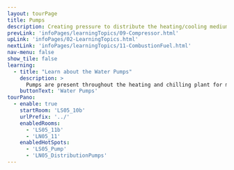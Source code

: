 ```yaml
---
layout: tourPage
title: Pumps
description: Creating pressure to distribute the heating/cooling medium
prevLink: 'infoPages/learningTopics/09-Compressor.html'
upLink: 'infoPages/02-LearningTopics.html'
nextLink: 'infoPages/learningTopics/11-CombustionFuel.html'
nav-menu: false
show_tile: false
learning:
  - title: "Learn about the Water Pumps"
    description: >
      Pumps are present throughout the heating and chilling plant for moving heating and cooling medium (water and steam) all around the plant and around campus.
    buttonText: 'Water Pumps'
tourPano:
  - enable: true
    startRoom: 'LS05_10b'
    urlPrefix: '../'
    enabledRooms:
      - 'LS05_11b'
      - 'LN05_11'
    enabledHotSpots:
      - 'LS05_Pump'
      - 'LN05_DistributionPumps'
---
```


